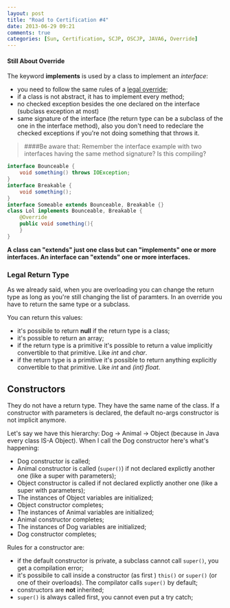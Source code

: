 ```yaml
---
layout: post
title: "Road to Certification #4"
date: 2013-06-29 09:21
comments: true
categories: [Sun, Certification, SCJP, OSCJP, JAVA6, Override]
---
```

#### Still About Override
The keyword **implements** is used by a class to implement an *interface*:

* you need to follow the same rules of a [legal override](http://invasionofsmallcubes.github.io/blog/2013/06/28/road-to-certification-number-3/);
* if a class is not abstract, it has to implement every method;
* no checked exception besides the one declared on the interface (subclass exception at most)
* same signature of the interface (the return type can be a subclass of the one in the interface method), also you don't need to redeclare the checked exceptions if you're not doing something that throws it.

> ####Be aware that:
> Remember the interface example with two interfaces having the same method signature? Is this compiling?

~~~~~~~~ java
interface Bounceable {
	void something() throws IOException;
}
interface Breakable {
	void something();
}
interface Someable extends Bounceable, Breakable {}
class Lol implements Bounceable, Breakable {
	@Override
	public void something(){
	}
}
~~~~~~~~

<!-- more -->
**A class can "extends" just one class but can "implements" one or more interfaces. An interface can "extends" one or more interfaces.**
### Legal Return Type
As we already said, when you are overloading you can change the return type as long as you're still changing the list of paramters. In an override you have to return the same type or a subclass.

You can return this values:

* it's possibile to return **null** if the return type is a class;
* it's possible to return an array;
* if the return type is a primitive it's possible to return a value implicitly convertible to that primitive. Like *int* and *char*.
* if the return type is a primitive it's possible to return anything explicitly convertible to that primitive. Like *int* and *(int) float*.

## Constructors
They do not have a return type. They have the same name of the class. If a constructor with parameters is declared, the default no-args constructor is not implicit anymore.

Let's say we have this hierarchy: Dog -> Animal -> Object (because in Java every class IS-A Object). When I call the Dog constructor here's what's happening:

* Dog constructor is called;
* Animal constructor is called (`super()`) if not declared explictly another one (like a super with parameters);
* Object constructor is called if not declared explictly another one (like a super with parameters);
* The instances of Object variables are initialized;
* Object constructor completes;
* The instances of Animal variables are initialized;
* Animal constructor completes;
* The instances of Dog variables are initialized;
* Dog constructor completes;

Rules for a constructor are:

* if the default constructor is private, a subclass cannot call `super()`, you get a compilation error;
* it's possibile to call inside a constructor (as first ) `this()` or `super()` (or one of their overloads). The compilator calls `super()` by default;
* constructors are **not** inherited;
* `super()` is always called first, you cannot even put a try catch;

